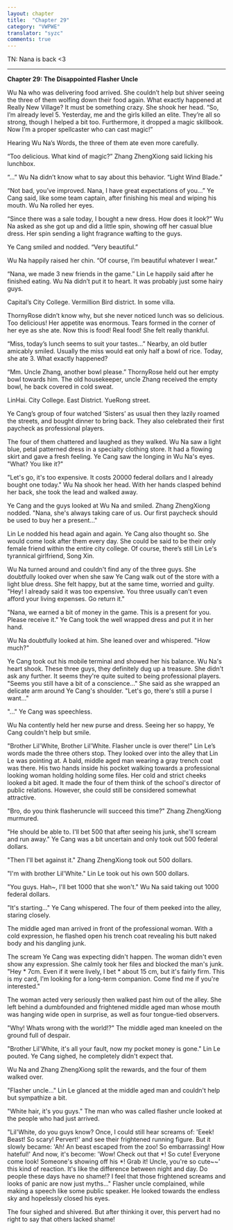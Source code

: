 ```yaml
---
layout: chapter
title:  "Chapter 29"
category: "VWPWE"
translator: "syzc"
comments: true
---
```


TN: Nana is back <3

---

**Chapter 29: The Disappointed Flasher Uncle**
 
Wu Na who was delivering food arrived. She couldn’t help but shiver seeing the three of them wolfing down their food again. What exactly happened at Really New Village? It must be something crazy. She shook her head. “So, I’m already level 5. Yesterday, me and the girls killed an elite. They’re all so strong, though I helped a bit too. Furthermore, it dropped a magic skillbook. Now I’m a proper spellcaster who can cast magic!” 
 
Hearing Wu Na’s Words, the three of them ate even more carefully.
 
“Too delicious. What kind of magic?” Zhang ZhengXiong said licking his lunchbox.
 
“...” Wu Na didn’t know what to say about this behavior. “Light Wind Blade.”
 
“Not bad, you’ve improved. Nana, I have great expectations of you...” Ye Cang said, like some team captain, after finishing his meal and wiping his mouth. Wu Na rolled her eyes.
 
“Since there was a sale today, I bought a new dress. How does it look?” Wu Na asked as she got up and did a little spin, showing off her casual blue dress. Her spin sending a light fragrance wafting to the guys.
 
Ye Cang smiled and nodded. “Very beautiful.”
 
Wu Na happily raised her chin. “Of course, I’m beautiful whatever I wear.”
 
“Nana, we made 3 new friends in the game.” Lin Le happily said after he finished eating. Wu Na didn’t put it to heart. It was probably just some hairy guys.
 
Capital’s City College. Vermillion Bird district. In some villa.
 
ThornyRose didn’t know why, but she never noticed lunch was so delicious. Too delicious! Her appetite was enormous. Tears formed in the corner of her eye as she ate. Now this is food! Real food! She felt really thankful.
 
“Miss, today’s lunch seems to suit your tastes...” Nearby, an old butler amicably smiled. Usually the miss would eat only half a bowl of rice. Today, she ate 3. What exactly happened?
 
“Mm. Uncle Zhang, another bowl please.” ThornyRose held out her empty bowl towards him. The old housekeeper, uncle Zhang received the empty bowl, he back covered in cold sweat.
 
LinHai. City College. East District. YueRong street.
 
Ye Cang’s group of four watched ‘Sisters’ as usual then they lazily roamed the streets, and bought dinner to bring back. They also celebrated their first paycheck as professional players. 
 
The four of them chattered and laughed as they walked. Wu Na saw a light blue, petal patterned dress in a specialty clothing store. It had a flowing skirt and gave a fresh feeling. Ye Cang saw the longing in Wu Na's eyes. "What? You like it?"
 
"Let's go, it's too expensive. It costs 20000 federal dollars and I already bought one today." Wu Na shook her head. With her hands clasped behind her back, she took the lead and walked away.
 
Ye Cang and the guys looked at Wu Na and smiled. Zhang ZhengXiong nodded. "Nana, she's always taking care of us. Our first paycheck should be used to buy her a present..."
 
Lin Le nodded his head again and again. Ye Cang also thought so. She would come look after them every day. She could be said to be their only female friend within the entire city college. Of course, there’s still Lin Le's tyrannical girlfriend, Song Xin.
 
Wu Na turned around and couldn't find any of the three guys. She doubtfully looked over when she saw Ye Cang walk out of the store with a light blue dress. She felt happy, but at the same time, worried and guilty. "Hey! I already said it was too expensive. You three usually can't even afford your living expenses. Go return it."
 
"Nana, we earned a bit of money in the game. This is a present for you. Please receive it." Ye Cang took the well wrapped dress and put it in her hand. 
 
Wu Na doubtfully looked at him. She leaned over and whispered. "How much?"
 
Ye Cang took out his mobile terminal and showed her his balance. Wu Na's heart shook. These three guys, they definitely dug up a treasure. She didn't ask any further. It seems they're quite suited to being professional players. "Seems you still have a bit of a conscience..." She said as she wrapped an delicate arm around Ye Cang's shoulder. "Let's go, there's still a purse I want..."
 
"..." Ye Cang was speechless.
 
Wu Na contently held her new purse and dress. Seeing her so happy, Ye Cang couldn't help but smile.
 
"Brother Lil'White, Brother Lil'White. Flasher uncle is over there!" Lin Le’s words made the three others stop. They looked over into the alley that Lin Le was pointing at. A bald, middle aged man wearing a gray trench coat was there. His two hands inside his pocket walking towards a professional looking woman holding holding some files. Her cold and strict cheeks looked a bit aged. It made the four of them think of the school's director of public relations. However, she could still  be considered somewhat attractive.
 
"Bro, do you think flasheruncle will succeed this time?" Zhang ZhengXiong murmured.
 
"He should be able to. I'll bet 500 that after seeing his junk, she'll scream and run away." Ye Cang was a bit uncertain and only took out 500 federal dollars.
 
"Then I'll bet against it." Zhang ZhengXiong took out 500 dollars.
 
"I'm with brother Lil'White." Lin Le took out his own 500 dollars.
 
"You guys. Hah~, I'll bet 1000 that she won't." Wu Na said taking out 1000 federal dollars.
 
"It's starting..." Ye Cang whispered. The four of them peeked into the alley, staring closely.
 
The middle aged man arrived in front of the professional woman. With a cold expression, he flashed open his trench coat revealing his butt naked body and his dangling junk.
 
The scream Ye Cang was expecting didn't happen. The woman didn't even show any expression. She calmly took her files and blocked the man's junk. "Hey \* 7cm. Even if it were lively, I bet \* about 15 cm, but it's fairly firm. This is my card, I'm looking for a long-term companion. Come find me if you're interested."
 
The woman acted very seriously then walked past him out of the alley. She left behind a dumbfounded and frightened middle aged man whose mouth was hanging wide open in surprise, as well as four tongue-tied observers.
 
"Why! Whats wrong with the world!?" The middle aged man kneeled on the ground full of despair.
 
"Brother Lil'White, it's all your fault, now my pocket money is gone." Lin Le pouted. Ye Cang sighed, he completely didn't expect that.
 
Wu Na and Zhang ZhengXiong split the rewards, and the four of them walked over.
 
"Flasher uncle..." Lin Le glanced at the middle aged man and couldn't help but sympathize a bit.
 
"White hair, it's you guys." The man who was called flasher uncle looked at the people who had just arrived.
 
"Lil'White, do you guys know? Once, I could still hear screams of: 'Eeek! Beast! So scary! Pervert!' and see their frightened running figure. But it slowly became: 'Ah! An beast escaped from the zoo! So embarrassing! How hateful!' And now, it's become: 'Wow! Check out that \*! So cute! Everyone come look! Someone's showing off his \*! Grab it! Uncle, you're so cute~~' this kind of reaction. It's like the difference between night and day. Do people these days have no shame!? I feel that those frightened screams and looks of panic are now just myths..." Flasher uncle complained, while making a speech like some public speaker. He looked towards the endless sky and hopelessly closed his eyes.
 
The four sighed and shivered. But after thinking it over, this pervert had no right to say that others lacked shame!